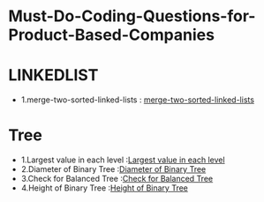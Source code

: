 # Must-Do-Coding-Questions-for-Product-Based-Companies
# LINKEDLIST
- 1.merge-two-sorted-linked-lists : [merge-two-sorted-linked-lists](https://practice.geeksforgeeks.org/problems/merge-two-sorted-linked-lists/1)






# Tree
- 1.Largest value in each level :[Largest value in each level](https://practice.geeksforgeeks.org/problems/largest-value-in-each-level/1/#)
- 2.Diameter of Binary Tree :[Diameter of Binary Tree](https://practice.geeksforgeeks.org/problems/diameter-of-binary-tree/1#)
- 3.Check for Balanced Tree  :[Check for Balanced Tree ](https://practice.geeksforgeeks.org/problems/check-for-balanced-tree/1#)
- 4.Height of Binary Tree  :[Height of Binary Tree ](https://practice.geeksforgeeks.org/problems/height-of-binary-tree/1)
           
